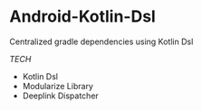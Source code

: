 # Android-Kotlin-Dsl
Centralized gradle dependencies using Kotlin Dsl

  *TECH*
- Kotlin Dsl
- Modularize Library
- Deeplink Dispatcher
